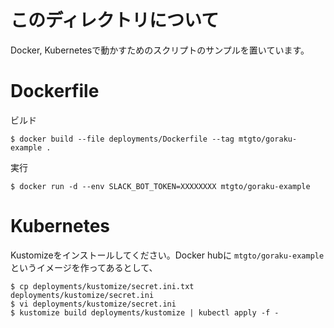 このディレクトリについて
====

Docker, Kubernetesで動かすためのスクリプトのサンプルを置いています。

# Dockerfile

ビルド

```console
$ docker build --file deployments/Dockerfile --tag mtgto/goraku-example .
```

実行

```console
$ docker run -d --env SLACK_BOT_TOKEN=XXXXXXXX mtgto/goraku-example
```

# Kubernetes

Kustomizeをインストールしてください。Docker hubに `mtgto/goraku-example` というイメージを作ってあるとして、

```console
$ cp deployments/kustomize/secret.ini.txt deployments/kustomize/secret.ini
$ vi deployments/kustomize/secret.ini
$ kustomize build deployments/kustomize | kubectl apply -f -
```
